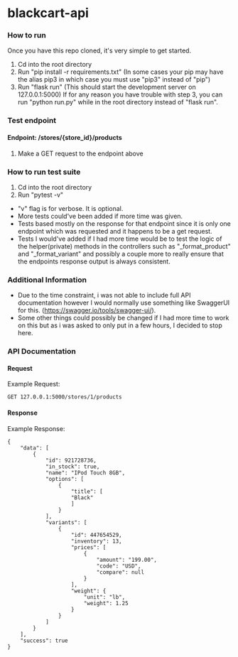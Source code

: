 # blackcart-api

### How to run
Once you have this repo cloned, it's very simple to get started.
1. Cd into the root directory
2. Run "pip install -r requirements.txt" (In some cases your pip may have the alias pip3 in which case you must use "pip3" instead of "pip")
3. Run "flask run" (This should start the development server on 127.0.0.1:5000)
If for any reason you have trouble with step 3, you can run "python run.py" while in the root directory instead of "flask run".

### Test endpoint
#### Endpoint: /stores/{store_id}/products
1. Make a GET request to the endpoint above

### How to run test suite
1. Cd into the root directory
2. Run "pytest -v"
- "v" flag is for verbose. It is optional.
- More tests could've been added if more time was given.
- Tests based mostly on the response for that endpoint since it is only one endpoint which was requested and it happens to be a get request.
- Tests I would've added if I had more time would be to test the logic of the helper(private) methods in the controllers such as "_format_product" and "_format_variant" and possibly a couple more to really ensure that the endpoints response output is always consistent.

### Additional Information
- Due to the time constraint, i was not able to include full API documentation however I would normally use something like SwaggerUI for this. (https://swagger.io/tools/swagger-ui/).
- Some other things could possibly be changed if I had more time to work on this but as i was asked to only put in a few hours, I decided to stop here.

### API Documentation
#### Request
Example Request:
```
GET 127.0.0.1:5000/stores/1/products
```

#### Response
Example Response:
```
{
    "data": [
        {
            "id": 921728736,
            "in_stock": true,
            "name": "IPod Touch 8GB",
            "options": [
                {
                    "title": [
                    "Black"
                    ]
                }
            ],
            "variants": [
                {
                    "id": 447654529,
                    "inventory": 13,
                    "prices": [
                        {
                            "amount": "199.00",
                            "code": "USD",
                            "compare": null
                        }
                    ],
                    "weight": {
                        "unit": "lb",
                        "weight": 1.25
                    }
                }
            ]
        }
    ],
    "success": true
}
```